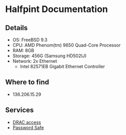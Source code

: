 # Halfpint Documentation

## Details

* OS: FreeBSD 9.3
* CPU: AMD Phenom(tm) 9650 Quad-Core Processor
* RAM: 8GB
* Storage: 456G (Samsung HD502IJ)
* Network: 2x Ethernet
  * Intel 82571EB Gigabit Ethernet Controller

## Where to find

* 136.206.15.29

## Services

* [DRAC access](/procedures/dracaccess)
* [Password Safe](/procedures/pwsafe)

